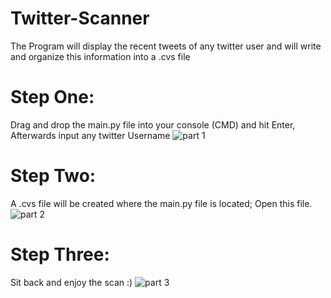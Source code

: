 # Twitter-Scanner
The Program will display the recent tweets of any twitter user and will write and organize this information into a .cvs file

# Step One: 
Drag and drop the main.py file into your console (CMD) and hit Enter, Afterwards input any twitter Username
![part 1](https://user-images.githubusercontent.com/27081909/30254830-d5ff4e5a-966b-11e7-9fbf-0bc712e7afaa.JPG)

# Step Two: 
A .cvs file will be created where the main.py file is located; Open this file. 
![part 2](https://user-images.githubusercontent.com/27081909/30254831-d60bc23e-966b-11e7-832d-7a7096b185ef.JPG)

# Step Three:
Sit back and enjoy the scan :)
![part 3](https://user-images.githubusercontent.com/27081909/30254832-d60cef74-966b-11e7-8992-c5ddc5993dcf.JPG)

